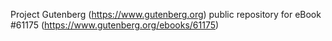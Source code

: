 Project Gutenberg (https://www.gutenberg.org) public repository for eBook #61175 (https://www.gutenberg.org/ebooks/61175)
